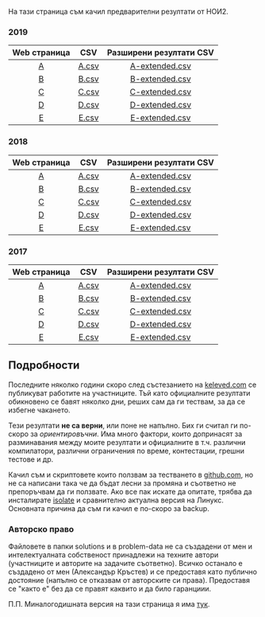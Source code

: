 На тази страница съм качил предварителни резултати от НОИ2.

### 2019

| Web страница        | CSV         | Разширени резултати CSV               |
|:-------------------:|:-----------:|:-------------------------------------:|
| [A](2019/A) | [A.csv](2019/A.csv) | [A-extended.csv](2019/A-extended.csv) |
| [B](2019/B) | [B.csv](2019/B.csv) | [B-extended.csv](2019/B-extended.csv) |
| [C](2019/C) | [C.csv](2019/C.csv) | [C-extended.csv](2019/C-extended.csv) |
| [D](2019/D) | [D.csv](2019/D.csv) | [D-extended.csv](2019/D-extended.csv) |
| [E](2019/E) | [E.csv](2019/E.csv) | [E-extended.csv](2019/E-extended.csv) |

### 2018

| Web страница        | CSV         | Разширени резултати CSV               |
|:-------------------:|:-----------:|:-------------------------------------:|
| [A](2018/A) | [A.csv](2018/A.csv) | [A-extended.csv](2018/A-extended.csv) |
| [B](2018/B) | [B.csv](2018/B.csv) | [B-extended.csv](2018/B-extended.csv) |
| [C](2018/C) | [C.csv](2018/C.csv) | [C-extended.csv](2018/C-extended.csv) |
| [D](2018/D) | [D.csv](2018/D.csv) | [D-extended.csv](2018/D-extended.csv) |
| [E](2018/E) | [E.csv](2018/E.csv) | [E-extended.csv](2018/E-extended.csv) |

### 2017

| Web страница        | CSV         | Разширени резултати CSV               |
|:-------------------:|:-----------:|:-------------------------------------:|
| [A](2017/A) | [A.csv](2017/A.csv) | [A-extended.csv](2017/A-extended.csv) |
| [B](2017/B) | [B.csv](2017/B.csv) | [B-extended.csv](2017/B-extended.csv) |
| [C](2017/C) | [C.csv](2017/C.csv) | [C-extended.csv](2017/C-extended.csv) |
| [D](2017/D) | [D.csv](2017/D.csv) | [D-extended.csv](2017/D-extended.csv) |
| [E](2017/E) | [E.csv](2017/E.csv) | [E-extended.csv](2017/E-extended.csv) |

## Подробности
Последните няколко години скоро след състезанието на [keleved.com][keleved] се
публикуват работите на участниците. Тъй като официалните резултати обикновено се
бавят няколко дни, реших сам да ги тествам, за да се избегне чакането.

Тези резултати **не са верни**, или поне не напълно.
Бих ги считал ги по-скоро за *ориентировъчни*.
Има много фактори, които допринасят за разминавания между моите резултати и
официалните  в т.ч. различни компилатори, различни ограничения по време,
контестации, грешни тестове и др.

Качил съм и скриптовете които ползвам за тестването в [github.com][github], но
не са написани така че да бъдат лесни за промяна и съответно не препоръчвам да
ги ползвате. 
Ако все пак искате да опитате, трябва да инсталирате [isolate][isolate] и
сравнително актуална версия на Линукс.
Основната причина да съм ги качил е по-скоро за backup.

### Авторско право
Файловете в папки solutions и в problem-data не са създадени от мен и
интелектуалната собственост принадлежи на техните автори (участниците и авторите
на задачите съответно).
Всичко останало е създадено от мен (Александър Кръстев) и се предоставя като
публично достояние (напълно се отказвам от авторските си права).
Предоставя се "както е" без да се правят каквито и да било гаранциии.

П.П. Миналогодишната версия на тази страница я има [тук][old-index].

[keleved]: http://keleved.com
[isolate]: https://github.com/ioi/isolate
[github]: https://github.com/Alaxe/noi2-ranking
[old-index]: https://github.com/Alaxe/noi2-ranking/blob/5261d0b4c1e4f0a557794d24297719f5f0b0e137/README.md
